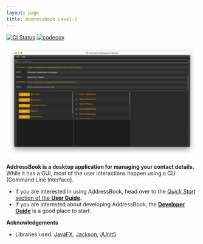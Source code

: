 ```yaml
---
layout: page
title: AddressBook Level-3
---
```


[![CI Status](https://github.com/AY2223S2-CS2103-F11-3/tp/workflows/Java%20CI/badge.svg)](https://github.com/AY2223S2-CS2103-F11-3/tp/actions)
[![codecov](https://codecov.io/gh/AY2223S2-CS2103-F11-3/tp/branch/master/graph/badge.svg)](https://codecov.io/gh/AY2223S2-CS2103-F11-3/tp)

![Ui](images/Ui.png)

**AddressBook is a desktop application for managing your contact details.** While it has a GUI, most of the user interactions happen using a CLI (Command Line Interface).

* If you are interested in using AddressBook, head over to the [_Quick Start_ section of the **User Guide**](UserGuide.html#quick-start).
* If you are interested about developing AddressBook, the [**Developer Guide**](DeveloperGuide.html) is a good place to start.


**Acknowledgements**

* Libraries used: [JavaFX](https://openjfx.io/), [Jackson](https://github.com/FasterXML/jackson), [JUnit5](https://github.com/junit-team/junit5)
